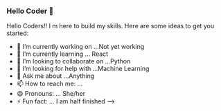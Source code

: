 ### Hello Coder 👋

Hello Coders!! I m here to build my skills.
Here are some ideas to get you started:

- 🔭 I’m currently working on ...Not yet working
- 🌱 I’m currently learning ... React
- 👯 I’m looking to collaborate on ...Python
- 🤔 I’m looking for help with ...Machine Learning
- 💬 Ask me about ...Anything
- 📫 How to reach me: ...
- 😄 Pronouns: ... She/her
- ⚡ Fun fact: ... I am half finished
-->
